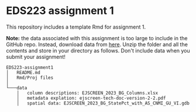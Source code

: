 # EDS223 assignment 1

This repository includes a template Rmd for assignment 1.

**Note:** the data associated with this assignment is too large to include in the GitHub repo. Instead, download data from [here](https://drive.google.com/file/d/1eC358VE3pYnoOiu5mnFz_rrtYfUeD07q/view?usp=drive_link). Unzip the folder and all the contents and store in your directory as follows. Don't include data when you submit your assignment!

```         
EDS223-assignment1
│   README.md
│   Rmd/Proj files    
│
└───data
    │   column descriptions: EJSCREEN_2023_BG_Columns.xlsx
    │   metadata explation: ejscreen-tech-doc-version-2-2.pdf
    │   spatial data: EJSCREEN_2023_BG_StatePct_with_AS_CNMI_GU_VI.gdb
```
